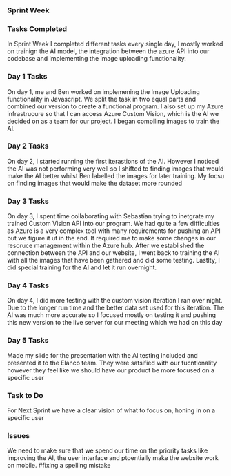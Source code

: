 ### Sprint Week
### Tasks Completed
In Sprint Week I completed different tasks every single day, I mostly worked on trainign the AI model, the integration between the azure API into our codebase and implementing the image uploading functionality.
### Day 1 Tasks
On day 1, me and Ben worked on implemening the Image Uploading functionality in Javascript. We split the task in two equal parts and combined our version to create a functional program. 
I also set up my Azure infrastrucure so that I can access Azure Custom Vision, which is the AI we decided on as a team for our project. I began compiling images to train the AI.
### Day 2 Tasks
On day 2, I started running the first iterastions of the AI. However I noticed the AI was not performing very well so I shifted to finding images that would make the AI better whilst Ben labelled the images for later training. My focsu on finding images that would make the dataset more rounded
### Day 3 Tasks
On day 3, I spent time collaborating with Sebastian trying to inetgrate my trained Custom Vision API into our program. We had quite a few difficulties as Azure is a very complex tool with many requirements for pushing an API but we figure it ut in the end.
It required me to make some changes in our resoruce management within the Azure hub. After we established the connection between the API and our website, I went back to training the AI with all the images that have been gathered and did some testing. 
Lastlty, I did special training for the AI and let it run overnight.
### Day 4 Tasks
On day 4, I did more testing with the custom vision iteration I ran over night. Due to the longer run time and the better data set used for this iteration. The AI was much more accurate so I focused mostly on testing it and pushing this new version to the live server for our meeting which we had on this day
### Day 5 Tasks
Made my slide for the presentation with the AI testing included and presented it to the Elanco team. They were satsified with our fucntionality however they feel like we should have our product be more focused on a specific user
### Task to Do
For Next Sprint we have a clear vision of what to focus on, honing in on a specific user
### Issues
We need to make sure that we spend our time on the priority tasks like improving the AI, the user interface and ptoentially make the website work on mobile. #fixing a spelling mistake
